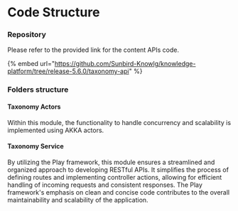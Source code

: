 # Code Structure

### Repository

Please refer to the provided link for the content APIs code.

{% embed url="https://github.com/Sunbird-Knowlg/knowledge-platform/tree/release-5.6.0/taxonomy-api" %}

### Folders structure

#### Taxonomy Actors

Within this module, the functionality to handle concurrency and scalability is implemented using AKKA actors.

#### Taxonomy Service

By utilizing the Play framework, this module ensures a streamlined and organized approach to developing RESTful APIs. It simplifies the process of defining routes and implementing controller actions, allowing for efficient handling of incoming requests and consistent responses. The Play framework's emphasis on clean and concise code contributes to the overall maintainability and scalability of the application.
